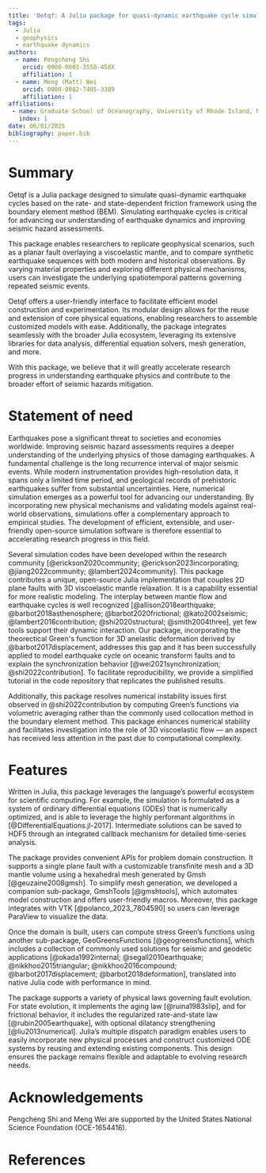 ```yaml
---
title: 'Oetqf: A Julia package for quasi-dynamic earthquake cycle simulation'
tags:
  - Julia
  - geophysics
  - earthquake dynamics
authors:
  - name: Pengcheng Shi
    orcid: 0000-0003-3558-458X
    affiliation: 1
  - name: Meng (Matt) Wei
    orcid: 0000-0002-7405-3389
    affiliation: 1
affiliations:
 - name: Graduate School of Oceanography, University of Rhode Island, Narragansett, RI, US
   index: 1
date: 06/01/2025
bibliography: paper.bib
---
```


# Summary

Oetqf is a Julia package designed to simulate quasi-dynamic earthquake cycles based on the rate- and state-dependent friction framework using the boundary element method (BEM). Simulating earthquake cycles is critical for advancing our understanding of earthquake dynamics and improving seismic hazard assessments.

This package enables researchers to replicate geophysical scenarios, such as a planar fault overlaying a viscoelastic mantle, and to compare synthetic earthquake sequences with both modern and historical observations. By varying material properties and exploring different physical mechanisms, users can investigate the underlying spatiotemporal patterns governing repeated seismic events.

Oetqf offers a user-friendly interface to facilitate efficient model construction and experimentation. Its modular design allows for the reuse and extension of core physical equations, enabling researchers to assemble customized models with ease. Additionally, the package integrates seamlessly with the broader Julia ecosystem, leveraging its extensive libraries for data analysis, differential equation solvers, mesh generation, and more.

With this package, we believe that it will greatly accelerate research progress in understanding earthquake physics and contribute to the broader effort of seismic hazards mitigation.

# Statement of need

Earthquakes pose a significant threat to societies and economies worldwide. Improving seismic hazard assessments requires a deeper understanding of the underlying physics of those damaging earthquakes. A fundamental challenge is the long recurrence interval of major seismic events. While modern instrumentation provides high-resolution data, it spans only a limited time period, and geological records of prehistoric earthquakes suffer from substantial uncertainties. Here, numerical simulation emerges as a powerful tool for advancing our understanding. By incorporating new physical mechanisms and validating models against real-world observations, simulations offer a complementary approach to empirical studies. The development of efficient, extensible, and user-friendly open-source simulation software is therefore essential to accelerating research progress in this field.

Several simulation codes have been developed within the research community [@erickson2020community; @erickson2023incorporating; @jiang2022community; @lambert2024community]. This package contributes a unique, open-source Julia implementation that couples 2D plane faults with 3D viscoelastic mantle relaxation. It is a capability essential for more realistic modeling. The interplay between mantle flow and earthquake cycles is well recognized [@allison2018earthquake; @barbot2018asthenosphere; @barbot2020frictional; @kato2002seismic; @lambert2016contribution; @shi2020structural; @smith2004three], yet few tools support their dynamic interaction. Our package, incorporating the theorectical Green's function for 3D anelastic deformation derived by @barbot2017displacement, addresses this gap and it has been successfully applied to model earthquake cycle on oceanic transform faults and to explain the synchronization behavior [@wei2021synchronization; @shi2022contribution]. To facilitate reproducibility, we provide a simplified tutorial in the code repository that replicates the published results.

Additionally, this package resolves numerical instability issues first observed in @shi2022contribution by computing Green’s functions via volumetric averaging rather than the commonly used collocation method in the boundary element method. This package enhances numerical stability and facilitates investigation into the role of 3D viscoelastic flow — an aspect has received less attention in the past due to computational complexity.

# Features

Written in Julia, this package leverages the language’s powerful ecosystem for scientific computing. For example, the simulation is formulated as a system of ordinary differential equations (ODEs) that is numerically optimized, and is able to leverage the highly performant algorithms in [@DifferentialEquations.jl-2017]. Intermediate solutions can be saved to HDF5 through an integrated callback mechanism for detailed time-series analysis.

The package provides convenient APIs for problem domain construction. It supports a single plane fault with a customizable transfinite mesh and a 3D mantle volume using a hexahedral mesh generated by Gmsh [@geuzaine2008gmsh]. To simplify mesh generation, we developed a companion sub-package, GmshTools [@gmshtools], which automates model construction and offers user-friendly macros. Moreover, this package integrates with VTK [@polanco_2023_7804590] so users can leverage ParaView to visualize the data.

Once the domain is built, users can compute stress Green’s functions using another sub-package, GeoGreensFunctions [@geogreensfunctions], which includes a collection of commonly used solutions for seismic and geodetic applications [@okada1992internal; @segall2010earthquake; @nikkhoo2015triangular; @nikkhoo2016compound; @barbot2017displacement; @barbot2018deformation], translated into native Julia code with performance in mind.

The package supports a variety of physical laws governing fault evolution. For state evolution, it implements the aging law [@ruina1983slip], and for frictional behavior, it includes the regularized rate-and-state law [@rubin2005earthquake], with optional dilatancy strengthening [@liu2013numerical]. Julia’s multiple dispatch paradigm enables users to easily incorporate new physical processes and construct customized ODE systems by reusing and extending existing components. This design ensures the package remains flexible and adaptable to evolving research needs.

# Acknowledgements

Pengcheng Shi and Meng Wei are supported by the United States National Science Foundation (OCE-1654416).

# References
